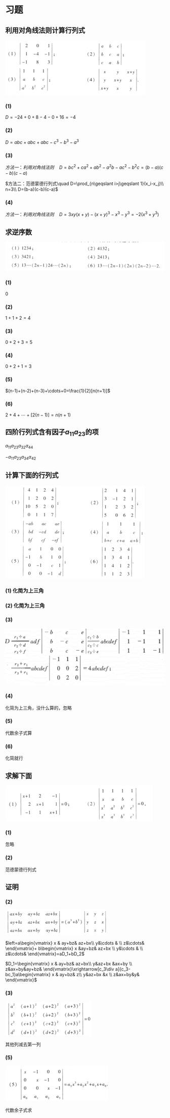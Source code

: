 # 习题

## 利用对角线法则计算行列式

![](2022-10-08-19-54-30.png)

### (1)

$D=-24+0+8-4-0+16=-4$

### (2)

$D=abc+abc+abc-c^3-b^3-a^3$

### (3)

$方法一：利用对角线法则\quad D=bc^2+ca^2+ab^2-a^2b-ac^2-b^2c=(b-a)(c-b)(c-a)$

$方法二：范德蒙德行列式\quad D=\prod_{n\geqslant i>j\geqslant 1}(x_i-x_j)\\
n=3\\
D=(b-a)(c-b)(c-a)$

### (4)

$方法一：利用对角线法则\quad D=3xy(x+y)-(x+y)^3-x^3-y^3=-2(x^3+y^3)$

## 求逆序数
![](2022-10-09-10-08-08.png)

### (1)

$0$

### (2)

$1+1+2=4$

### (3)

$0+2+3=5$

### (4)

$0+2+1=3$

### (5)

$(n-1)+(n-2)+(n-3)+\cdots+0=\frac{1}{2}[n(n+1)]$

### (6)

$2+4+\cdots+[2(n-1)]=n(n+1)$

## 四阶行列式含有因子$a_{11}a_{23}$的项

$a_{11}a_{23}a_{32}a_{44}$

$-a_{11}a_{23}a_{34}a_{42}$

## 计算下面的行列式

![](2022-10-09-10-36-34.png)

### (1) 化简为上三角

### (2) 化简为上三角

### (3)

![](2022-10-09-10-51-00.png)

### (4)
化简为上三角，没什么算的，忽略

### (5)
代数余子式算

### (6)
化简就行

## 求解下面
![](2022-10-09-10-57-07.png)
### (1)
忽略
### (2) 

范德蒙德行列式

## 证明
### (2)

![](2022-10-09-13-40-11.png)

$left=a\begin{vmatrix}
 x & ay+bz& az+bx\\ 
 y&\cdots &  \\ 
 z&\cdots& 
\end{vmatrix}+
b\begin{vmatrix}
 x &ay+bz& az+bx \\ 
 y&\cdots &  \\ 
 z&\cdots& 
\end{vmatrix}=aD_1+bD_2$




$D_1=\begin{vmatrix}
 x & ay+bz& az+bx\\ 
 y&az+bx &ax+by  \\ 
 z&ax+by&ay+bz& 
\end{vmatrix}\xrightarrow[c_3\div a]{c_3-bc_1}a\begin{vmatrix}
 x & ay+bz& z\\ 
 y&az+bx &x  \\ 
 z&ax+by&y& 
\end{vmatrix}$

### (3)

![](2022-10-09-13-50-56.png)

其他列减去第一列


### (5)

![](2022-10-09-14-18-35.png)

代数余子式求

